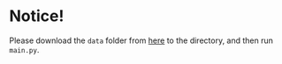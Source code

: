 # Notice! 

Please download the `data` folder from [here](https://drive.google.com/drive/folders/1hC7ALtdYqmhAvnbADCPmndBZSwM4mWIE?usp=drive_link) to the directory, and then run `main.py`.